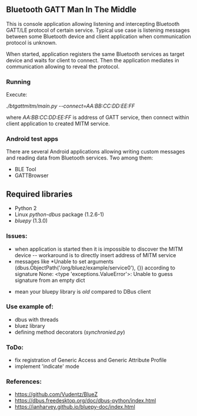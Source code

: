 ## Bluetooth GATT Man In The Middle

This is console application allowing listening and intercepting Bluetooth GATT/LE 
protocol of certain service. Typical use case is listening messages between some 
Bluetooth device and client application when communication protocol is unknown.

When started, application registers the same Bluetooth services as target device 
and waits for client to connect. Then the application mediates in communication 
allowing to reveal the protocol.


### Running

Execute:

*./btgattmitm/main.py --connect=AA:BB:CC:DD:EE:FF*

where *AA:BB:CC:DD:EE:FF* is address of GATT service, then connect within client 
application to created MITM service.


### Android test apps

There are several Android applications allowing writing custom messages and 
reading data from Bluetooth services. Two among them:
- BLE Tool
- GATTBrowser


## Required libraries
- Python 2
- Linux *python-dbus* package (1.2.6-1)
- *bluepy* (1.3.0)


### Issues:
- when application is started then it is impossible to discover the MITM device --
workaround is to directly insert address of MITM service
- messages like *Unable to set arguments (dbus.ObjectPath('/org/bluez/example/service0'), {}) according to signature None: <type 'exceptions.ValueError'>: Unable to guess signature from an empty dict
* mean your bluepy library is *old* compared to DBus client


### Use example of:
- dbus with threads
- bluez library
- defining method decorators (*synchronied.py*)


### ToDo:
- fix registration of Generic Access and Generic Attribute Profile
- implement 'indicate' mode


### References:
- https://github.com/Vudentz/BlueZ
- https://dbus.freedesktop.org/doc/dbus-python/index.html
- https://ianharvey.github.io/bluepy-doc/index.html

